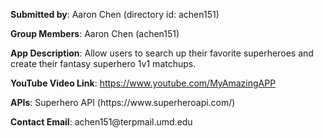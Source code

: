 <p><strong>Submitted by</strong>: Aaron Chen (directory id: achen151)</p>
<p><strong>Group Members</strong>: Aaron Chen (achen151)</p>
<p><strong>App Description</strong>: Allow users to search up their favorite superheroes and create their fantasy superhero 1v1 matchups.</p>
<p><strong>YouTube Video Link</strong>: <a href="https://www.youtube.com/MyAmazingAPP">https://www.youtube.com/MyAmazingAPP</a></p>
<p><strong>APIs</strong>: Superhero API (https://www.superheroapi.com/)</p>
<p><strong>Contact Email</strong>: achen151@terpmail.umd.edu</p>
